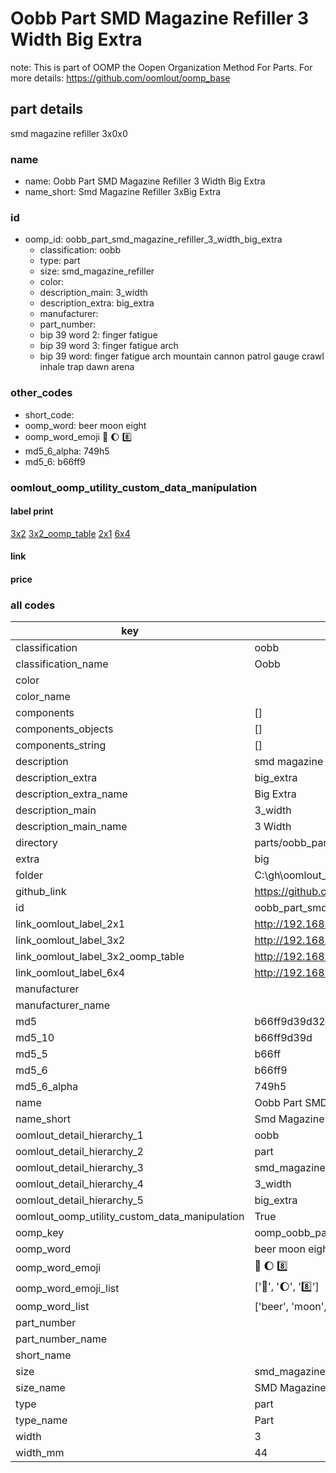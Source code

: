 # Oobb Part SMD Magazine Refiller 3 Width Big Extra  

note: This is part of OOMP the Oopen Organization Method For Parts. For more details: https://github.com/oomlout/oomp_base

##  part details
  



smd magazine refiller 3x0x0



### name
* name: Oobb Part SMD Magazine Refiller 3 Width Big Extra
* name_short: Smd Magazine Refiller 3xBig Extra
### id
* oomp_id: oobb_part_smd_magazine_refiller_3_width_big_extra
  * classification: oobb
  * type: part
  * size: smd_magazine_refiller
  * color: 
  * description_main: 3_width
  * description_extra: big_extra
  * manufacturer: 
  * part_number: 
  * bip 39 word 2: finger fatigue
  * bip 39 word 3: finger fatigue arch
  * bip 39 word: finger fatigue arch mountain cannon patrol gauge crawl inhale trap dawn arena

### other_codes
* short_code: 
* oomp_word: beer moon eight
* oomp_word_emoji :beer: :moon: :eight:
* md5_6_alpha: 749h5
* md5_6: b66ff9






### oomlout_oomp_utility_custom_data_manipulation
#### label print
[3x2](http://192.168.1.245:1112/?label=oomp%20749h5)
[3x2_oomp_table](http://192.168.1.108:1112/?label=oomp%20749h5)
[2x1](http://192.168.1.242:1112/?label=oomp%20749h5)
[6x4](http://192.168.1.55:1112/?label=oomp%20749h5)    

#### link

                              

#### price







### all codes 
| key | value |  
| --- | --- |  
| classification | oobb |  
| classification_name | Oobb |  
| color |  |  
| color_name |  |  
| components | [] |  
| components_objects | [] |  
| components_string | [] |  
| description | smd magazine refiller 3x0x0 |  
| description_extra | big_extra |  
| description_extra_name | Big Extra |  
| description_main | 3_width |  
| description_main_name | 3 Width |  
| directory | parts/oobb_part_smd_magazine_refiller_3_width_big_extra |  
| extra | big |  
| folder | C:\gh\oomlout_oobb_version_4_generated_parts\things\oobb_part_smd_magazine_refiller_3_width_big_extra |  
| github_link | https://github.com/oomlout/oomlout_oomp_part_src/tree/main/parts/oobb_part_smd_magazine_refiller_3_width_big_extra |  
| id | oobb_part_smd_magazine_refiller_3_width_big_extra |  
| link_oomlout_label_2x1 | http://192.168.1.242:1112/?label=oomp%20749h5 |  
| link_oomlout_label_3x2 | http://192.168.1.245:1112/?label=oomp%20749h5 |  
| link_oomlout_label_3x2_oomp_table | http://192.168.1.108:1112/?label=oomp%20749h5 |  
| link_oomlout_label_6x4 | http://192.168.1.55:1112/?label=oomp%20749h5 |  
| manufacturer |  |  
| manufacturer_name |  |  
| md5 | b66ff9d39d32ac128490b9081614f2b7 |  
| md5_10 | b66ff9d39d |  
| md5_5 | b66ff |  
| md5_6 | b66ff9 |  
| md5_6_alpha | 749h5 |  
| name | Oobb Part SMD Magazine Refiller 3 Width Big Extra |  
| name_short | Smd Magazine Refiller 3xBig Extra |  
| oomlout_detail_hierarchy_1 | oobb |  
| oomlout_detail_hierarchy_2 | part |  
| oomlout_detail_hierarchy_3 | smd_magazine_refiller |  
| oomlout_detail_hierarchy_4 | 3_width |  
| oomlout_detail_hierarchy_5 | big_extra |  
| oomlout_oomp_utility_custom_data_manipulation | True |  
| oomp_key | oomp_oobb_part_smd_magazine_refiller_3_width_big_extra |  
| oomp_word | beer moon eight |  
| oomp_word_emoji | :beer: :moon: :eight: |  
| oomp_word_emoji_list | [':beer:', ':moon:', ':eight:'] |  
| oomp_word_list | ['beer', 'moon', 'eight'] |  
| part_number |  |  
| part_number_name |  |  
| short_name |  |  
| size | smd_magazine_refiller |  
| size_name | SMD Magazine Refiller |  
| type | part |  
| type_name | Part |  
| width | 3 |  
| width_mm | 44 |  
